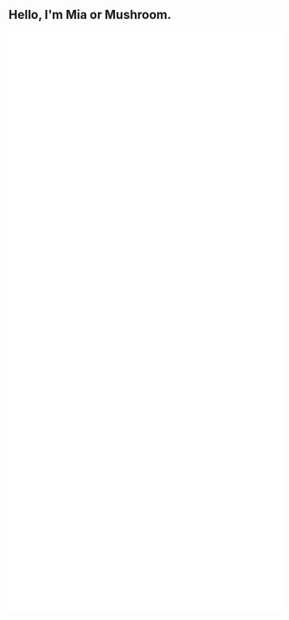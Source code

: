 ## Hello, I'm Mia or Mushroom.

<picture>
  <img src="/github-metrics.svg" alt="Metrics">
</picture>
